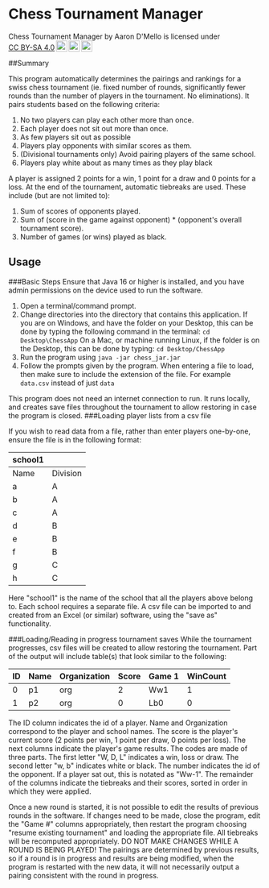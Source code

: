 # Chess Tournament Manager
<p xmlns:cc="http://creativecommons.org/ns#" xmlns:dct="http://purl.org/dc/terms/"><span property="dct:title">Chess Tournament Manager</span> by <span property="cc:attributionName">Aaron D'Mello</span> is licensed under <a href="http://creativecommons.org/licenses/by-sa/4.0/?ref=chooser-v1" target="_blank" rel="license noopener noreferrer" style="display:inline-block;">CC BY-SA 4.0<img style="height:22px!important;margin-left:3px;vertical-align:text-bottom;" src="https://mirrors.creativecommons.org/presskit/icons/cc.svg?ref=chooser-v1"><img style="height:22px!important;margin-left:3px;vertical-align:text-bottom;" src="https://mirrors.creativecommons.org/presskit/icons/by.svg?ref=chooser-v1"><img style="height:22px!important;margin-left:3px;vertical-align:text-bottom;" src="https://mirrors.creativecommons.org/presskit/icons/sa.svg?ref=chooser-v1"></a></p>

##Summary

This program automatically determines the pairings and rankings for a swiss chess tournament
(ie. fixed number of rounds, significantly fewer rounds than the number of players
in the tournament. No eliminations).
It pairs students based on the following criteria:


1. No two players can play each other more than once.
2. Each player does not sit out more than once.
3. As few players sit out as possible
4. Players play opponents with similar scores as them.
5. (Divisional tournaments only) Avoid pairing players of the same school.
6. Players play white about as many times as they play black

A player is assigned 2 points for a win, 1 point for a draw and 0 points for a loss.
At the end of the tournament, automatic tiebreaks are used. These include (but are not limited to):
1. Sum of scores of opponents played.
2. Sum of (score in the game against opponent) * (opponent's overall tournament score).
3. Number of games (or wins) played as black.

 
## Usage
###Basic Steps
Ensure that Java 16 or higher is installed, and you have admin permissions on the device 
used to run the software. 

1. Open a terminal/command prompt.
2. Change directories into the directory that contains this application.
   If you are on Windows, and have the folder on your Desktop, this can be done by typing the following command in the terminal:
   ```cd Desktop\ChessApp```
   On a Mac, or machine running Linux, if the folder is on the Desktop, this can be done by typing:
   ```cd Desktop/ChessApp```
3. Run the program using ```java -jar chess_jar.jar```
4. Follow the prompts given by the program. When entering a file
   to load, then make sure to include the extension of the file. For example ```data.csv```
   instead of just ```data```

This program does not need an internet connection to run. It runs locally, and creates save
files throughout the tournament to allow restoring in case the program is closed. 
###Loading player lists from a csv file

If you wish to read data from a file, rather than enter players one-by-one,
ensure the file is in the following format:


|school1| |
|-------|--------|
|Name   |Division|
|a      |A       |
|b      |A       |
|c      |A       |
|d      |B       |
|e      |B       |
|f      |B       |
|g      |C       |
|h      |C       |

Here "school1" is the name of the school that all the players above belong to.
Each school requires a separate file. A csv file can be imported to and created from an Excel 
(or similar) software, using the "save as" functionality.

###Loading/Reading in progress tournament saves
While the tournament progresses, csv files will be created to allow restoring the tournament.
Part of the output will include table(s) that look similar to the following:

|ID |Name|Organization|Score|Game 1|WinCount|
|---|----|------------|-----|------|--------|
|0  |p1  |org         |2    |Ww1   |1       |
|1  |p2  |org         |0    |Lb0   |0       |

The ID column indicates the id of a player. Name and Organization
correspond to the player and school names. The score is the player's current score
(2 points per win, 1 point per draw, 0 points per loss). The next columns indicate
the player's game results. The codes are made of three parts. The first letter "W, D, L"
indicates a win, loss or draw. The second letter "w, b" indicates white or black.
The number indicates the id of the opponent. If a player sat out, this is notated as "Ww-1".
The remainder of the columns indicate the tiebreaks and their scores, sorted in order in which
they were applied.

Once a new round is started, it is not possible to edit the results of previous rounds
in the software. If changes need to be made, close the program, edit the "Game #"
columns appropriately, then restart the program choosing "resume existing tournament"
and loading the appropriate file. All tiebreaks will be recomputed appropriately.
DO NOT MAKE CHANGES WHILE A ROUND IS BEING PLAYED! The pairings are determined by previous results,
so if a round is in progress and results are being modified, when the program
is restarted with the new data, it will not necessarily output a pairing consistent with the
round in progress.